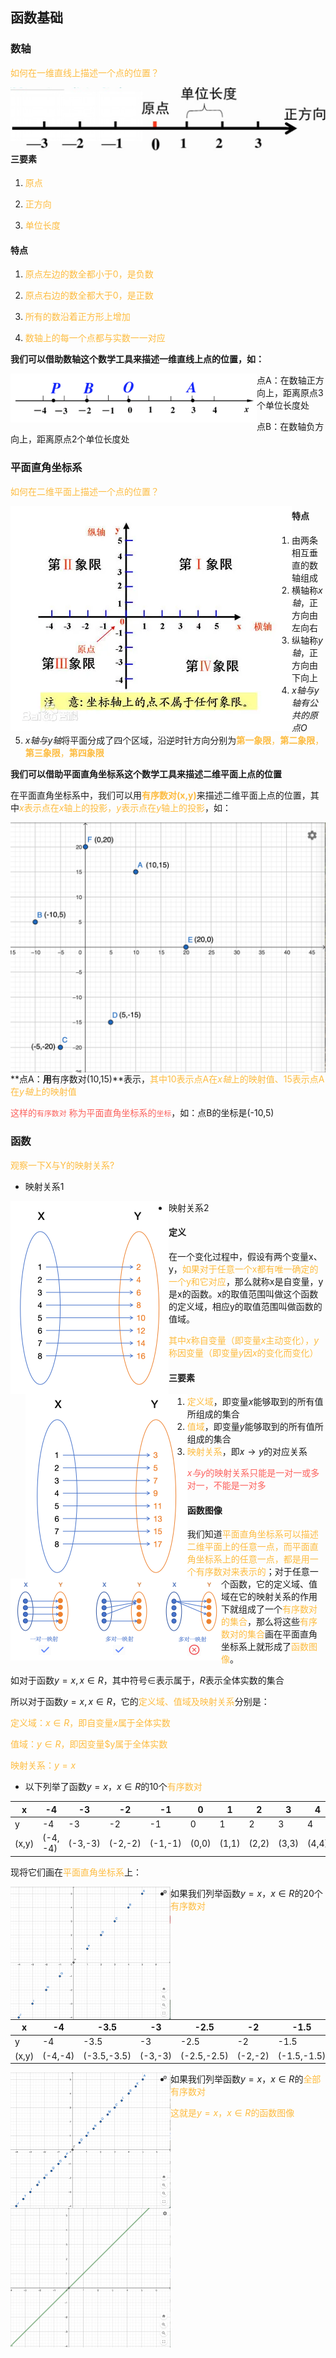 ## 函数基础

### 数轴

<font color="#FDBC40">如何在一维直线上描述一个点的位置？</font>

<img src="res/Screen Shot 2024-05-23 at 3.16.56 PM.png" alt="Screen Shot 2024-05-23 at 3.16.56 PM" style="zoom:50%;" align="left" />

#### 三要素

1. <font color="#FDBC40">原点</font>

2. <font color="#FDBC40">正方向</font>

3. <font color="#FDBC40">单位长度</font>

#### 特点

1. <font color="#FDBC40">原点左边的数全都小于0，是负数</font>
2. <font color="#FDBC40">原点右边的数全都大于0，是正数</font>

3. <font color="#FDBC40">所有的数沿着正方形上增加</font>
4. <font color="#FDBC40">数轴上的每一个点都与实数一一对应</font>

**我们可以借助数轴这个数学工具来描述一维直线上点的位置，如：**

<img src="res/Screen Shot 2024-05-23 at 3.03.57 PM.png" alt="Screen Shot 2024-05-23 at 3.03.57 PM" style="zoom:50%;" align="left" />

点A：在数轴正方向上，距离原点3个单位长度处

点B：在数轴负方向上，距离原点2个单位长度处



### 平面直角坐标系

<font color="#FDBC40">如何在二维平面上描述一个点的位置？</font>

<img src="res/be05c76599c4beee65579720467e9fca.webp" alt="be05c76599c4beee65579720467e9fca" align="left"/>

#### 特点

1. 由两条相互垂直的数轴组成
2. 横轴称$x轴$，正方向由左向右
3. 纵轴称$y轴$，正方向由下向上
4. $x轴与y轴有公共的原点O$​​
5. $x轴与y轴$将平面分成了四个区域，沿逆时针方向分别为<font color="#FDBC40">**第一象限**，**第二象限**，**第三象限**，**第四象限**</font>



**我们可以借助平面直角坐标系这个数学工具来描述二维平面上点的位置**

在平面直角坐标系中，我们可以用<font color="#FDBC40">**有序数对(x,y)**</font>来描述二维平面上点的位置，其中<font color="#FDBC40">$x$表示点在$x$轴上的投影，$y$表示点在$y$轴上的投影</font>，如：

<img src="res/Screen Shot 2024-05-23 at 4.28.38 PM.png" alt="Screen Shot 2024-05-23 at 4.28.38 PM" style="zoom:50%;" align="left"/>

**点A：**用**有序数对(10,15)**表示，<font color="#FDBC40">其中10表示点A在$x轴$上的映射值、15表示点A在$y轴$上的映射值</font>

<font color="#FC605C">这样的`有序数对` 称为平面直角坐标系的`坐标`</font>，如：点B的坐标是(-10,5)



### 函数

<font color="#FDBC40">观察一下X与Y的映射关系?</font>

* 映射关系1

<img src="res/Screen Shot 2024-05-23 at 5.03.27 PM.png" alt="Screen Shot 2024-05-23 at 5.03.27 PM" style="zoom:50%;" align="left" />

* 映射关系2

  <img src="res/Screen Shot 2024-05-23 at 5.04.17 PM.png" alt="Screen Shot 2024-05-23 at 5.04.17 PM" style="zoom:50%;" align="left" />

  

#### 定义

在一个变化过程中，假设有两个变量x、y，<font color="#FDBC40">如果对于任意一个x都有唯一确定的一个y和它对应</font>，那么就称x是自变量，y是x的函数。x的取值范围叫做这个函数的定义域，相应y的取值范围叫做函数的值域。

<font color="#FDBC40">其中$x$称自变量（即变量$x$主动变化），$y$称因变量（即变量$y$因$x$的变化而变化）</font>



#### 三要素

1. <font color="#FDBC40">定义域</font>，即变量$x$能够取到的所有值所组成的集合
2. <font color="#FDBC40">值域</font>，即变量$y$能够取到的所有值所组成的集合
3. <font color="#FDBC40">映射关系</font>，即$x→y$的对应关系

<font color="#FC605C">$x与y$的映射关系只能是一对一或多对一，不能是一对多</font>

<img src="res/Screen Shot 2024-05-24 at 11.56.46 AM.png" alt="Screen Shot 2024-05-24 at 11.56.46 AM" style="zoom:50%;" align="left"/>



#### 函数图像

我们知道<font color="#FDBC40">平面直角坐标系可以描述二维平面上的任意一点，而平面直角坐标系上的任意一点，都是用一个有序数对来表示的</font>；对于任意一个函数，它的定义域、值域在它的映射关系的作用下就组成了一个<font color="#FDBC40">有序数对的集合</font>，那么将这些<font color="#FDBC40">有序数对的集合</font>画在平面直角坐标系上就形成了<font color="#FDBC40">函数图像</font>。

如对于函数$y=x, x \in R$，其中符号$\in$表示属于，$R$表示全体实数的集合

所以对于函数$y=x, x \in R$，它的<font color="#FDBC40">定义域、值域及映射关系</font>分别是：

<font color="#FDBC40">定义域：$x \in R$，即自变量$x$​属于全体实数</font>

<font color="#FDBC40">值域：$y \in R$，即因变量$y属于全体实数</font>

<font color="#FDBC40">映射关系：$y=x$</font>

* 以下列举了函数$y=x，x \in R$的10个<font color="#FDBC40">有序数对</font>

| x     | -4       | -3      | -2      | -1      | 0     | 1     | 2     | 3     | 4     | 5     |
| ----- | -------- | ------- | ------- | ------- | ----- | ----- | ----- | ----- | ----- | ----- |
| y     | -4       | -3      | -2      | -1      | 0     | 1     | 2     | 3     | 4     | 5     |
| (x,y) | (-4, -4) | (-3,-3) | (-2,-2) | (-1,-1) | (0,0) | (1,1) | (2,2) | (3,3) | (4,4) | (5,5) |

现将它们画在<font color="#FDBC40">平面直角坐标系</font>上：

<img src="res/Screen Shot 2024-05-24 at 3.58.45 PM.png" alt="Screen Shot 2024-05-24 at 3.58.45 PM" style="zoom:25%;" align="left"/>



* 如果我们列举函数$y=x，x \in R$的20个<font color="#FDBC40">有序数对</font>

| x     | -4      | -3.5        | -3      | -2.5        | -2      | -1.5        | -1      | -0.5        | 0     | 0.5       | 1     | 1.5       | 2     | 2.5       | 3     | 3.5       | 4     | 4.5       | 5     | 5.5       |
| ----- | ------- | ----------- | ------- | ----------- | ------- | ----------- | ------- | ----------- | ----- | --------- | ----- | --------- | ----- | --------- | ----- | --------- | ----- | --------- | ----- | --------- |
| y     | -4      | -3.5        | -3      | -2.5        | -2      | -1.5        | -1      | -0.5        | 0     | 0.5       | 1     | 1.5       | 2     | 2.5       | 3     | 3.5       | 4     | 4.5       | 5     | 5.5       |
| (x,y) | (-4,-4) | (-3.5,-3.5) | (-3,-3) | (-2.5,-2.5) | (-2,-2) | (-1.5,-1.5) | (-1,-1) | (-0.5,-0.5) | (0,0) | (0.5,0.5) | (1,1) | (1.5,1.5) | (2,2) | (2.5,2.5) | (3,3) | (3.5,3.5) | (4,4) | (4.5,4.5) | (5,5) | (5.5,5.5) |

<img src="res/Screen Shot 2024-05-24 at 4.02.41 PM.png" alt="Screen Shot 2024-05-24 at 4.02.41 PM" style="zoom:25%;" align="left" />



* 如果我们列举函数$y=x，x \in R$​的<font color="#FDBC40">全部有序数对</font>

<img src="res/Screen Shot 2024-05-24 at 4.14.35 PM.png" alt="Screen Shot 2024-05-24 at 4.14.35 PM" style="zoom:25%;" align="left"/>

<font color="#FDBC40">这就是$y=x，x \in R$的函数图像</font>








